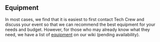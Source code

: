 ## Equipment

In most cases, we find that it is easiest to first contact Tech Crew and discuss your event so that we can recommend the
best equipment for your needs and budget. However, for those who may already know what they need, we have a list of
[equipment](/wiki/tech-crew/equipment) on our wiki (pending availability).
